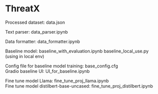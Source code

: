 # ThreatX
Processed dataset: data.json  

Text parser: data_parser.ipynb  

Data formatter: data_formatter.ipynb  

Baseline model: baseline_with_evaluation.ipynb
                baseline_local_use.py (using in local env)

Config file for baseline model training: base_config.cfg  
Gradio baseline UI: UI_for_baseline.ipynb 

Fine tune model Llama: fine_tune_proj_llama.ipynb  
Fine tune model distilbert-base-uncased: fine_tune_proj_distilbert.ipynb 






 
